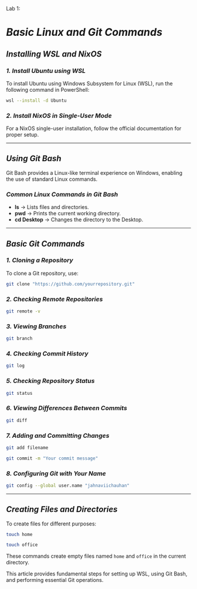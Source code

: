 Lab 1:

# *Basic Linux and Git Commands*

## *Installing WSL and NixOS*

### *1. Install Ubuntu using WSL*
To install Ubuntu using Windows Subsystem for Linux (WSL), run the following command in PowerShell:

```sh
wsl --install -d Ubuntu
```

### *2. Install NixOS in Single-User Mode*
For a NixOS single-user installation, follow the official documentation for proper setup.

---

## *Using Git Bash*
Git Bash provides a Linux-like terminal experience on Windows, enabling the use of standard Linux commands.

### *Common Linux Commands in Git Bash*

- **ls** → Lists files and directories.
- **pwd** → Prints the current working directory.
- **cd Desktop** → Changes the directory to the Desktop.

---

## *Basic Git Commands*

### *1. Cloning a Repository*

To clone a Git repository, use:
```sh
git clone "https://github.com/yourrepository.git"
```

### *2. Checking Remote Repositories*
```sh
git remote -v
```

### *3. Viewing Branches*
```sh
git branch
```

### *4. Checking Commit History*
```sh
git log
```

### *5. Checking Repository Status*
```sh
git status
```

### *6. Viewing Differences Between Commits*
```sh
git diff
```

### *7. Adding and Committing Changes*
```sh
git add filename
```
```sh
git commit -m "Your commit message"
```

### *8. Configuring Git with Your Name*
```sh
git config --global user.name "jahnaviichauhan"
```

---

## *Creating Files and Directories*

To create files for different purposes:

```sh
touch home
```
```sh
touch office
```

These commands create empty files named `home` and `office` in the current directory.

This article provides fundamental steps for setting up WSL, using Git Bash, and performing essential Git operations.

